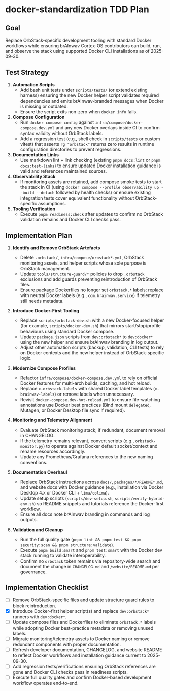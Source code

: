 # docker-standardization TDD Plan

## Goal

Replace OrbStack-specific development tooling with standard Docker workflows while ensuring
brAInwav Cortex-OS contributors can build, run, and observe the stack using supported Docker CLI
installations as of 2025-09-30.

## Test Strategy

1. **Automation Scripts**
   - Add bash unit tests under `scripts/tests/` (or extend existing harness) ensuring the new Docker
     helper script validates required dependencies and emits brAInwav-branded messages when Docker is
     missing or outdated.
   - Ensure the script exits non-zero when `docker info` fails.
2. **Compose Configuration**
   - Run `docker compose config` against `infra/compose/docker-compose.dev.yml` and any new Docker
     overlays inside CI to confirm syntax validity without OrbStack labels.
   - Add a regression test (e.g., shell check in `scripts/tests` or custom vitest) that asserts `rg
     "orbstack"` returns zero results in runtime configuration directories to prevent regressions.
3. **Documentation Links**
   - Use markdown lint + link checking (existing `pnpm docs:lint` or `pnpm docs:test-links`) to ensure
     updated Docker installation guidance is valid and references maintained sources.
4. **Observability Stack**
   - If monitoring assets are retained, add compose smoke tests to start the stack in CI (using
     `docker compose --profile observability up --build --detach` followed by health checks) or ensure
     existing integration tests cover equivalent functionality without OrbStack-specific assumptions.
5. **Tooling Verification**
   - Execute `pnpm readiness:check` after updates to confirm no OrbStack validation remains and Docker
     CLI checks pass.

## Implementation Plan

1. **Identify and Remove OrbStack Artefacts**
   - Delete `.orbstack/`, `infra/compose/orbstack*.yml`, OrbStack monitoring assets, and helper scripts
     whose sole purpose is OrbStack management.
   - Update `tools/structure-guard/*` policies to drop `.orbstack` exclusions and add guards preventing
     reintroduction of OrbStack files.
   - Ensure package Dockerfiles no longer set `orbstack.*` labels; replace with neutral Docker labels
     (e.g., `com.brainwav.service`) if telemetry still needs metadata.

2. **Introduce Docker-First Tooling**
   - Replace `scripts/orbstack-dev.sh` with a new Docker-focused helper (for example,
     `scripts/docker-dev.sh`) that mirrors start/stop/profile behaviours using standard Docker compose.
   - Update `package.json` scripts from `dev:orbstack*` to `dev:docker*` using the new helper and ensure
     brAInwav branding in log output.
   - Adjust other automation scripts (backup, validation, CLI tests) to rely on Docker contexts and the
     new helper instead of OrbStack-specific logic.

3. **Modernize Compose Profiles**
   - Refactor `infra/compose/docker-compose.dev.yml` to rely on official Docker features for multi-arch
     builds, caching, and hot reload.
   - Replace `x-orbstack-labels` with shared Docker label templates (`x-brainwav-labels`) or remove
     labels when unnecessary.
   - Revisit `docker-compose.dev-hot-reload.yml` to ensure file-watching annotations use Docker best
     practices (Bind mount `delegated`, Mutagen, or Docker Desktop file sync if required).

4. **Monitoring and Telemetry Alignment**
   - Evaluate OrbStack monitoring stack; if redundant, document removal in CHANGELOG.
   - If the telemetry remains relevant, convert scripts (e.g., `orbstack-monitor.py`) to operate against
     Docker default socket/context and rename resources accordingly.
   - Update any Prometheus/Grafana references to the new naming conventions.

5. **Documentation Overhaul**
   - Replace OrbStack instructions across `docs/`, `packages/*/README*.md`, and website docs with Docker
     guidance (e.g., installation via Docker Desktop 4.x or Docker CLI + `lima/colima`).
   - Update setup scripts (`scripts/dev-setup.sh`, `scripts/verify-hybrid-env.sh`) so README snippets and
     tutorials reference the Docker-first workflow.
   - Ensure all docs note brAInwav branding in commands and log outputs.

6. **Validation and Cleanup**
   - Run the full quality gate (`pnpm lint && pnpm test && pnpm security:scan && pnpm structure:validate`).
   - Execute `pnpm build:smart` and `pnpm test:smart` with the Docker dev stack running to validate
     interoperability.
   - Confirm no `orbstack` token remains via repository-wide search and document the change in
     `CHANGELOG.md` and `/website/README.md` per governance.

## Implementation Checklist

- [ ] Remove OrbStack-specific files and update structure guard rules to block reintroduction.
- [x] Introduce Docker-first helper script(s) and replace `dev:orbstack*` runners with `dev:docker*`.
- [ ] Update compose files and Dockerfiles to eliminate `orbstack.*` labels while adopting Docker
      best-practice metadata or removing unused labels.
- [ ] Migrate monitoring/telemetry assets to Docker naming or remove redundant components with proper
      documentation.
- [ ] Refresh developer documentation, CHANGELOG, and website README to reflect Docker workflows and
      installation guidance current to 2025-09-30.
- [ ] Add regression tests/verifications ensuring OrbStack references are gone and Docker CLI checks
      pass in readiness scripts.
- [ ] Execute full quality gates and confirm Docker-based development workflow operates end-to-end.
